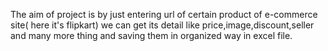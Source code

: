 The aim of project is by just entering url of certain product of e-commerce site( here it's flipkart) we can get its detail like price,image,discount,seller 
and many more thing and saving them in organized way in excel file.
